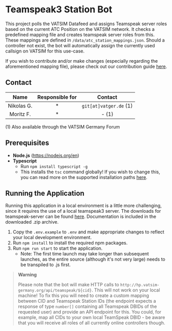 # Teamspeak3 Station Bot
This project polls the VATSIM Datafeed and assigns Teamspeak server roles based on the current ATC Position on the VATSIM network. 
It checks a predefined mapping file and creates teamspeak server roles from this. These mappings are defined in `/data/atc_station_mappings.json`. 
Should a controller not exist, the bot will automatically assign the currently used callsign on VATSIM for this use-case. 

If you wish to contribute and/or make changes (especially regarding the aforementioned mapping file), please check out our contribution guide [here](CONTRIBUTING.md).

## Contact

|    Name    | Responsible for |               Contact               |
|:----------:|:---------------:|:-----------------------------------:|
| Nikolas G. |        *        | `git[at]vatger.de` (1) |
| Moritz F.  |        *        |                - (1)                |

(1) Also available through the VATSIM Germany Forum

## Prerequisites
- **Node.js** (https://nodejs.org/en)
- **Typescript**
   - Run `npm install typescript -g`
   - This installs the `tsc` command globally! If you wish to change this, you can read more on the supported installation paths [here](https://www.typescriptlang.org/download).

## Running the Application
Running this application in a local environment is a little more challenging, since it requires the use of a local teamspeak3 server. 
The downloads for teamspeak-server can be found [here](https://www.teamspeak.com/de/downloads/#server). 
Documentation is included in the downloaded .zip archive. 

1. Copy the `.env.example` to `.env` and make appropriate changes to reflect your local development environment. 
2. Run `npm install` to install the required npm packages.
3. Run `npm run start` to start the application. 
    - Note: The first time launch may take longer than subsequent launches, as the entire source (although it's not very large) needs to be transpiled to .js first.

> **Warning** 
> 
> Please note that the bot will make HTTP calls to `http://hp.vatsim-germany.org/api/teamspeak/${cid}`. 
> This will not work on your local machine! 
> To fix this you will need to create a custom mapping between CID and Teamspeak Station IDs (the endpoint expects a response of type `number[]` containing all Teamspeak DBIDs of the requested user) and provide an API endpoint for this. 
> You could, for example, map all CIDs to your own local TeamSpeak DBID - be aware that you will receive all roles of all currently online controllers though. 
